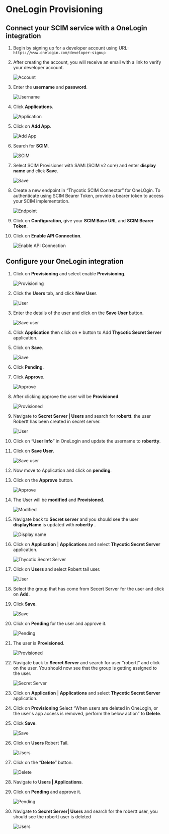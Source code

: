 [title]: # (OneLogin)
[tags]: # (introduction)
[priority]: # (1)
# OneLogin Provisioning

## Connect your SCIM service with a OneLogin integration

1. Begin by signing up for a developer account using URL:
`https://www.onelogin.com/developer-signup`

1. After creating the account, you will receive an email with a link to verify your developer account.

   ![Account](images/91258111743989fc74eecf2ad482b016.png)
1. Enter the __username__ and __password__.

   ![Username](images/4baa5cc17ca6e2c4eb9839a84e1f938f.png)
1. Click __Applications__.

   ![Application](images/50e9cbb05c92056706770e2527eaffd9.png)
1. Click on __Add App__.

   ![Add App](images/c841c564c58bee2425d6fa761715ba77.png)
1. Search for __SCIM__.

   ![SCIM](images/7e60b766f64cb21882b723bd88cf96bf.png)
1. Select SCIM Provisioner with SAML(SCIM v2 core) and enter __display name__ and click __Save__.

   ![Save](images/acc5524451b16215a44dcb20ad73a0be.png)
1. Create a new endpoint in “Thycotic SCIM Connector” for OneLOgin. To authenticate using SCIM Bearer Token, provide a bearer token to access your SCIM implementation.

   ![Endpoint](images/5d2d0ef0bb2efb20c58cfad8ea1868f5.png)
1. Click on __Configuration__, give your __SCIM Base URL__ and __SCIM Bearer Token__.
1. Click on __Enable API Connection__.

   ![Enable API Connection](images/b4bba756ad35e3f9cdfe6def6318e691.png)

## Configure your OneLogin integration

1. Click on __Provisioning__ and select enable __Provisioning__.

   ![Provisioning](images/4c8b8f2854aa93362aca1356d7d293f8.png)
1. Click the __Users__ tab, and click __New User__.

   ![User](images/576e00f711aa87443fddc7278be19744.png)
1. Enter the details of the user and click on the __Save User__ button.

   ![Save user](images/ec66f688e17ef34be287257aaa2b771c.png)
1. Click __Application__ then click on __+__ button to Add __Thycotic Secret Server__ application.

1. Click on __Save__.

   ![Save](images/f128323618676deb307ad1beab6441e7.png)
1. Click __Pending__.
1. Click __Approve__.

   ![Approve](images/d995f77255679e382f9f44653d31ac8f.png)
1. After clicking approve the user will be __Provisioned__.

   ![Provisioned](images/1187f182c1c5d87f0f47a8b36468502c.png)
1. Navigate to __Secret Server | Users__ and search for __robertt__. the user Robertt has been created in secret server.

   ![User](images/3a7080a3eada7d4a48c8949d5a5b1a36.png)
1. Click on “__User Info__” in OneLogin and update the username to __robertty__.
1. Click on __Save User__.

   ![Save user](images/a1ead62653aac383b309b6de85d7057a.png)
1. Now move to Application and click on __pending__.
1. Click on the __Approve__ button.

   ![Approve](images/fc9539589a4323956f8b622bab9b0400.png)
1. The User will be __modified__ and __Provisioned__.

   ![Modified](images/29e8cf093c8f848d705316b03c684c82.png)
1. Navigate back to __Secret server__ and you should see the user __displayName__ is updated with __robertty__ .

   ![Display name](images/132389d0b837fa90cd31a88ea7fbd879.png)
1. Click on __Application__ | __Applications__ and select __Thycotic Secret Server__ application.

   ![Thycotic Secret Server](images/fa6cbd6e4be4dbce3b8f0677fbfdaf4e.png)
1. Click on __Users__ and select Robert tail user.

   ![User](images/4341c412a8a13b93dfe7e29de6168244.png)
1. Select the group that has come from Secert Server for the user and click on __Add__.
1. Click __Save__.

   ![Save](images/1e755faffbbed9dd393769492099eb5a.png)
1. Click on __Pending__ for the user and approve it.

   ![Pending](images/f3cdedea77e16b8a1749fae2dd7f7ddb.png)
1. The user is __Provisioned__.

   ![Provisioned](images/8cc32eb00d40b00a49e531cf4b8c20d7.png)
1. Navigate back to __Secret Server__ and search for user “robertt” and click on the user. You should now see that the group is getting assigned to the user.

   ![Secret Server](images/f3aac044636f2954221bd4c64169c4d3.png)
1. Click on __Application__ | __Applications__ and select __Thycotic Secret Server__ application.

1. Click on __Provisioning__ Select “When users are deleted in OneLogin, or the user's app access is removed, perform the below action” to __Delete__.
1. Click __Save__.

   ![Save](images/79d0a280dcc42cc244d4e84245c43a9c.png)
1. Click on __Users__ Robert Tail.

   ![Users](images/6d5f96237fc2f54bd39c102b9324f365.png)
1. Click on the “__Delete__” button.

   ![Delete](images/534c2d7abfc7663a759147f9db84c706.png)
1. Navigate to __Users | Applications__.
1. Click on __Pending__ and approve it.

   ![Pending](images/b6ee20eb9b17883b1476fd11995d1dbd.png)
1. Navigate to __Secret Server| Users__ and search for the robertt user, you should see the robertt user is deleted

   ![Users](images/890716938853cfd00e266dc111831118.png)

